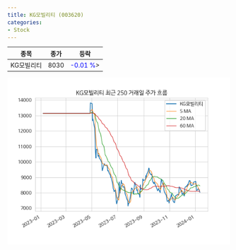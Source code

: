 ```yaml
---
title: KG모빌리티 (003620)
categories:
- Stock
---
```


|종목|종가|등락|
|----|----|----|
|KG모빌리티|8030|<span style="color: blue">-0.01 %</span>>|

<!-- more -->

![003620](/assets/images/stock/003620.png)